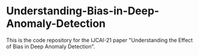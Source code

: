 # Understanding-Bias-in-Deep-Anomaly-Detection
This is the code repository for the IJCAI-21 paper "Understanding the Effect of Bias in Deep Anomaly Detection".
